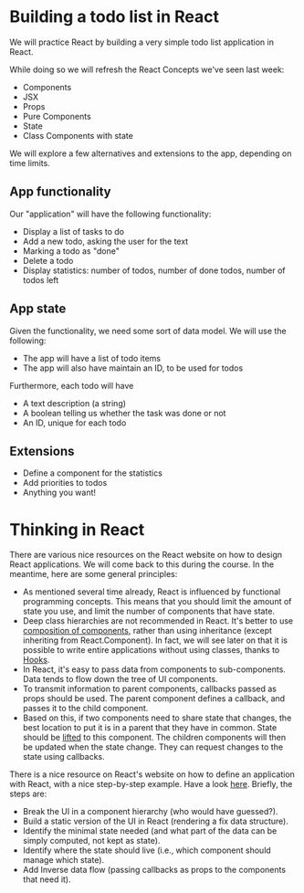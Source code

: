 # Building a todo list in React

We will practice React by building a very simple todo list application in React. 


While doing so we will refresh the React Concepts we've seen last week:
- Components
- JSX
- Props
- Pure Components
- State
- Class Components with state

 We will explore a few alternatives and extensions to the app, depending on time limits.

## App functionality
Our "application" will have the following functionality:

- Display a list of tasks to do
- Add a new todo, asking the user for the text
- Marking a todo as "done"
- Delete a todo
- Display statistics: number of todos, number of done todos, number of todos left

## App state

Given the functionality, we need some sort of data model. We will use the following:
- The app will have a list of todo items
- The app will also have maintain an ID, to be used for todos

Furthermore, each todo will have
- A text description (a string)
- A boolean telling us whether the task was done or not
- An ID, unique for each todo

## Extensions

- Define a component for the statistics
- Add priorities to todos
- Anything you want!

# Thinking in React

There are various nice resources on the React website on how to design React applications. We will come back to this during the course. In the meantime, here are some general principles:
- As mentioned several time already, React is influenced by functional programming concepts. This means that you should limit the amount of state you use, and limit the number of components that have state.
- Deep class hierarchies are not recommended in React. It's better to use [composition of components](https://reactjs.org/docs/composition-vs-inheritance.html), rather than using inheritance (except inheriting from React.Component). In fact, we will see later on that it is possible to write entire applications without using classes, thanks to [Hooks](https://reactjs.org/docs/hooks-intro.html).
- In React, it's easy to pass data from components to sub-components. Data tends to flow down the tree of UI components.
- To transmit information to parent components, callbacks passed as props should be used. The parent component defines a callback, and passes it to the child component.
- Based on this, if two components need to share state that changes, the best location to put it is in a parent that they have in common. State should be [lifted](https://reactjs.org/docs/lifting-state-up.html) to this component. The children components will then be updated when the state change. They can request changes to the state using callbacks.


There is a nice resource on React's website on how to define an application with React, with a nice step-by-step example. Have a look [here](https://reactjs.org/docs/thinking-in-react.html). Briefly, the steps are:
- Break the UI in a component hierarchy (who would have guessed?).
- Build a static version of the UI in React (rendering a fix data structure). 
- Identify the minimal state needed (and what part of the data can be simply computed, not kept as state).
- Identify where the state should live (i.e., which component should manage which state).
- Add Inverse data flow (passing callbacks as props to the components that need it).


